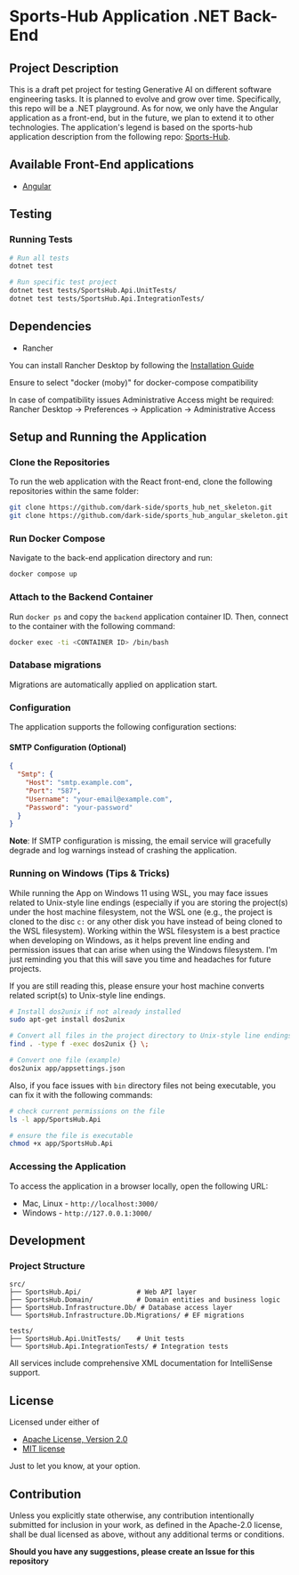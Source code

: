 # Sports-Hub Application .NET Back-End

## Project Description

This is a draft pet project for testing Generative AI on different software engineering tasks. It is planned to evolve and grow over time. Specifically, this repo will be a .NET playground. As for now, we only have the Angular application as a front-end, but in the future, we plan to extend it to other technologies. The application's legend is based on the sports-hub application description from the following repo: [Sports-Hub](https://github.com/dark-side/sports-hub).

## Available Front-End applications
- [Angular](https://github.com/dark-side/sports_hub_angular_skeleton)

## Testing

### Running Tests
```bash
# Run all tests
dotnet test

# Run specific test project
dotnet test tests/SportsHub.Api.UnitTests/
dotnet test tests/SportsHub.Api.IntegrationTests/
```

## Dependencies

- Rancher

You can install Rancher Desktop by following the [Installation Guide](https://docs.rancherdesktop.io/getting-started/installation/#macos)

Ensure to select "docker (moby)" for docker-compose compatibility

In case of compatibility issues Administrative Access might be required: Rancher Desktop -> Preferences -> Application -> Administrative Access

## Setup and Running the Application

### Clone the Repositories

To run the web application with the React front-end, clone the following repositories within the same folder:

```sh
git clone https://github.com/dark-side/sports_hub_net_skeleton.git
git clone https://github.com/dark-side/sports_hub_angular_skeleton.git
```

### Run Docker Compose

Navigate to the back-end application directory and run:

```sh
docker compose up
```

### Attach to the Backend Container

Run `docker ps` and copy the `backend` application container ID. Then, connect to the container with the following command:

```sh
docker exec -ti <CONTAINER ID> /bin/bash
```

### Database migrations

Migrations are automatically applied on application start.

### Configuration

The application supports the following configuration sections:

#### SMTP Configuration (Optional)
```json
{
  "Smtp": {
    "Host": "smtp.example.com",
    "Port": "587",
    "Username": "your-email@example.com",
    "Password": "your-password"
  }
}
```

**Note**: If SMTP configuration is missing, the email service will gracefully degrade and log warnings instead of crashing the application.

### Running on Windows (Tips & Tricks)

While running the App on Windows 11 using WSL, you may face issues related to Unix-style line endings (especially if you are storing the project(s) under the host machine filesystem, not the WSL one (e.g., the project is cloned to the disc `c:` or any other disk you have instead of being cloned to the WSL filesystem). Working within the WSL filesystem is a best practice when developing on Windows, as it helps prevent line ending and permission issues that can arise when using the Windows filesystem. I'm just reminding you that this will save you time and headaches for future projects.

If you are still reading this, please ensure your host machine converts related script(s) to Unix-style line endings.
```sh
# Install dos2unix if not already installed
sudo apt-get install dos2unix

# Convert all files in the project directory to Unix-style line endings
find . -type f -exec dos2unix {} \;

# Convert one file (example)
dos2unix app/appsettings.json
```
Also, if you face issues with `bin` directory files not being executable, you can fix it with the following commands:
```sh
# check current permissions on the file
ls -l app/SportsHub.Api

# ensure the file is executable
chmod +x app/SportsHub.Api
```

### Accessing the Application
To access the application in a browser locally, open the following URL:
- Mac, Linux - `http://localhost:3000/`
- Windows - `http://127.0.0.1:3000/`

## Development

### Project Structure
```
src/
├── SportsHub.Api/              # Web API layer
├── SportsHub.Domain/           # Domain entities and business logic
├── SportsHub.Infrastructure.Db/ # Database access layer
└── SportsHub.Infrastructure.Db.Migrations/ # EF migrations

tests/
├── SportsHub.Api.UnitTests/    # Unit tests
└── SportsHub.Api.IntegrationTests/ # Integration tests
```

All services include comprehensive XML documentation for IntelliSense support.

## License

Licensed under either of

- [Apache License, Version 2.0](http://www.apache.org/licenses/LICENSE-2.0)
- [MIT license](http://opensource.org/licenses/MIT)

Just to let you know, at your option.

## Contribution
Unless you explicitly state otherwise, any contribution intentionally submitted for inclusion in your work, as defined in the Apache-2.0 license, shall be dual licensed as above, without any additional terms or conditions.

**Should you have any suggestions, please create an Issue for this repository**
